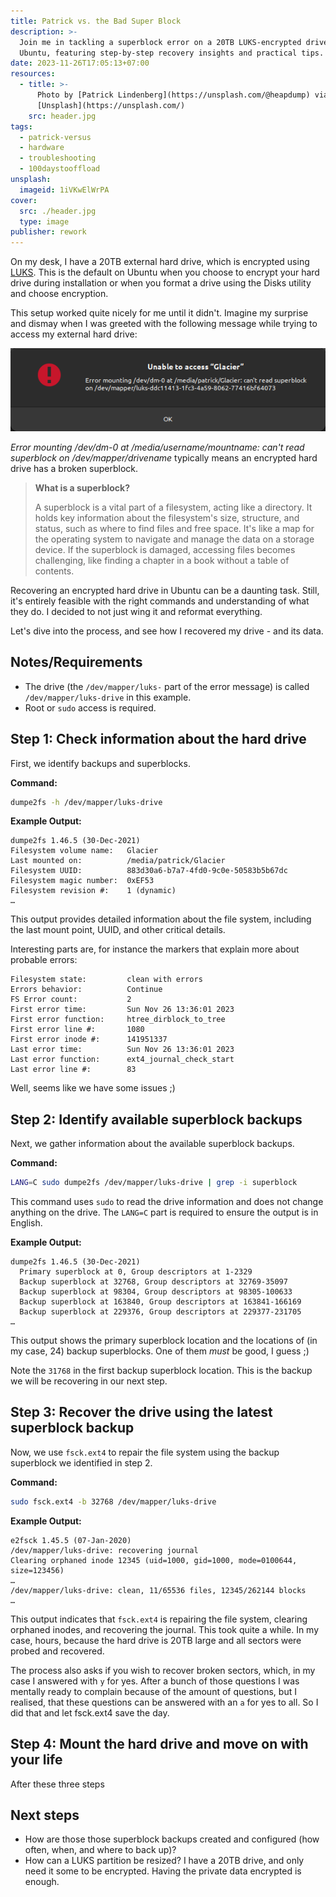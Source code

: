 ```yaml
---
title: Patrick vs. the Bad Super Block
description: >-
  Join me in tackling a superblock error on a 20TB LUKS-encrypted drive in
  Ubuntu, featuring step-by-step recovery insights and practical tips.
date: 2023-11-26T17:05:13+07:00
resources:
  - title: >-
      Photo by [Patrick Lindenberg](https://unsplash.com/@heapdump) via
      [Unsplash](https://unsplash.com/)
    src: header.jpg
tags:
  - patrick-versus
  - hardware
  - troubleshooting
  - 100daystooffload
unsplash:
  imageid: 1iVKwElWrPA
cover:
  src: ./header.jpg
  type: image
publisher: rework
---
```


On my desk, I have a 20TB external hard drive, which is encrypted using [LUKS](https://gitlab.com/cryptsetup/cryptsetup). This is the default on Ubuntu when you choose to encrypt your hard drive during installation or when you format a drive using the Disks utility and choose encryption.

This setup worked quite nicely for me until it didn't. Imagine my surprise and dismay when I was greeted with the following message while trying to access my external hard drive:

![The Bad Superblock](the-bad-superblock.png)

*Error mounting /dev/dm-0 at /media/username/mountname: can't read superblock on /dev/mapper/drivename* typically means an encrypted hard drive has a broken superblock.

> **What is a superblock?**
>
> A superblock is a vital part of a filesystem, acting like a directory. It holds key information about the filesystem's size, structure, and status, such as where to find files and free space. It's like a map for the operating system to navigate and manage the data on a storage device. If the superblock is damaged, accessing files becomes challenging, like finding a chapter in a book without a table of contents.

Recovering an encrypted hard drive in Ubuntu can be a daunting task. Still, it's entirely feasible with the right commands and understanding of what they do. I decided to not just wing it and reformat everything.

Let's dive into the process, and see how I recovered my drive - and its data.

## Notes/Requirements

* The drive (the `/dev/mapper/luks-` part of the error message) is called `/dev/mapper/luks-drive` in this example.
* Root or `sudo` access is required.

## Step 1: Check information about the hard drive

First, we identify backups and superblocks.

**Command:**

```bash
dumpe2fs -h /dev/mapper/luks-drive
```

**Example Output:**

```plaintext
dumpe2fs 1.46.5 (30-Dec-2021)
Filesystem volume name:   Glacier
Last mounted on:          /media/patrick/Glacier
Filesystem UUID:          883d30a6-b7a7-4fd0-9c0e-50583b5b67dc
Filesystem magic number:  0xEF53
Filesystem revision #:    1 (dynamic)
…
```

This output provides detailed information about the file system, including the last mount point, UUID, and other critical details.

Interesting parts are, for instance the markers that explain more about probable errors:

```plaintext
Filesystem state:         clean with errors
Errors behavior:          Continue
FS Error count:           2
First error time:         Sun Nov 26 13:36:01 2023
First error function:     htree_dirblock_to_tree
First error line #:       1080
First error inode #:      141951337
Last error time:          Sun Nov 26 13:36:01 2023
Last error function:      ext4_journal_check_start
Last error line #:        83
```

Well, seems like we have some issues ;)

## Step 2: Identify available superblock backups

Next, we gather information about the available superblock backups.

**Command:**

```bash
LANG=C sudo dumpe2fs /dev/mapper/luks-drive | grep -i superblock
```

This command uses `sudo` to read the drive information and does not change anything on the drive. The `LANG=C` part is required to ensure the output is in English.

**Example Output:**

```plaintext
dumpe2fs 1.46.5 (30-Dec-2021)
  Primary superblock at 0, Group descriptors at 1-2329
  Backup superblock at 32768, Group descriptors at 32769-35097
  Backup superblock at 98304, Group descriptors at 98305-100633
  Backup superblock at 163840, Group descriptors at 163841-166169
  Backup superblock at 229376, Group descriptors at 229377-231705
…
```

This output shows the primary superblock location and the locations of (in my case, 24) backup superblocks. One of them *must* be good, I guess ;)

Note the `31768` in the first backup superblock location. This is the backup we will be recovering in our next step.

## Step 3: Recover the drive using the latest superblock backup

Now, we use `fsck.ext4` to repair the file system using the backup superblock we identified in step 2.

**Command:**

```bash
sudo fsck.ext4 -b 32768 /dev/mapper/luks-drive
```

**Example Output:**

```plaintext
e2fsck 1.45.5 (07-Jan-2020)
/dev/mapper/luks-drive: recovering journal
Clearing orphaned inode 12345 (uid=1000, gid=1000, mode=0100644, size=123456)
…
/dev/mapper/luks-drive: clean, 11/65536 files, 12345/262144 blocks
…
```

This output indicates that `fsck.ext4` is repairing the file system, clearing orphaned inodes, and recovering the journal. This took quite a while. In my case, hours, because the hard drive is 20TB large and all sectors were probed and recovered.

The process also asks if you wish to recover broken sectors, which, in my case I answered with `y` for yes. After a bunch of those questions I was mentally ready to complain because of the amount of questions, but I realised, that these questions can be answered with an `a` for yes to all. So I did that and let fsck.ext4 save the day.

## Step 4: Mount the hard drive and move on with your life

After these three steps

## Next steps

* How are those those superblock backups created and configured (how often, when, and where to back up)?
* How can a LUKS partition be resized? I have a 20TB drive, and only need it some to be encrypted. Having the private data encrypted is enough.

